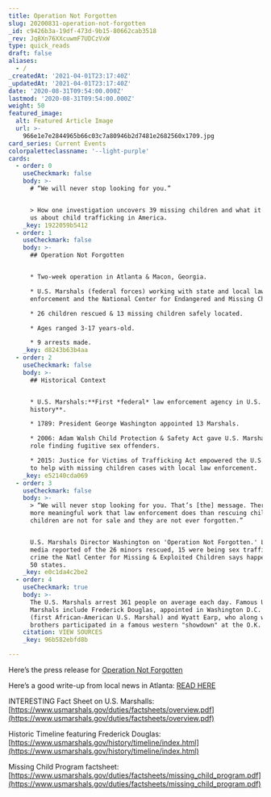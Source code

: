 ```yaml
---
title: Operation Not Forgotten
slug: 20200831-operation-not-forgotten
_id: c9426b3a-19df-473d-9b15-80662cab3518
_rev: Jq8Xn76XXcuwmF7UDCzVxW
type: quick_reads
draft: false
aliases:
  - /
_createdAt: '2021-04-01T23:17:40Z'
_updatedAt: '2021-04-01T23:17:40Z'
date: '2020-08-31T09:54:00.000Z'
lastmod: '2020-08-31T09:54:00.000Z'
weight: 50
featured_image:
  alt: Featured Article Image
  url: >-
    966e1e7e2844965b66c03c7a80946b2d7481e2682560x1709.jpg
card_series: Current Events
colorpaletteclassname: '--light-purple'
cards:
  - order: 0
    useCheckmark: false
    body: >-
      # “We will never stop looking for you.”


      > How one investigation uncovers 39 missing children and what it teaches
      us about child trafficking in America.
    _key: 1922059b5412
  - order: 1
    useCheckmark: false
    body: >-
      ## Operation Not Forgotten


      * Two-week operation in Atlanta & Macon, Georgia.

      * U.S. Marshals (federal forces) working with state and local law
      enforcement and the National Center for Endangered and Missing Children.

      * 26 children rescued & 13 missing children safely located.

      * Ages ranged 3-17 years-old.

      * 9 arrests made.
    _key: d8243b63b4aa
  - order: 2
    useCheckmark: false
    body: >-
      ## Historical Context


      * U.S. Marshals:**First *federal* law enforcement agency in U.S.
      history**.

      * 1789: President George Washington appointed 13 Marshals.

      * 2006: Adam Walsh Child Protection & Safety Act gave U.S. Marshals a new
      role finding fugitive sex offenders.

      * 2015: Justice for Victims of Trafficking Act empowered the U.S. Marshals
      to help with missing children cases with local law enforcement.
    _key: e52140cda069
  - order: 3
    useCheckmark: false
    body: >-
      > “We will never stop looking for you. That’s [the] message. There is no
      more meaningful work that law enforcement does than rescuing children. Our
      children are not for sale and they are not ever forgotten.”


      U.S. Marshals Director Washington on 'Operation Not Forgotten.' Local
      media reported of the 26 minors rescued, 15 were being sex trafficked, a
      crime the Natl Center for Missing & Exploited Children says happens in all
      50 states.
    _key: e0c1da4c2be2
  - order: 4
    useCheckmark: true
    body: >-
      The U.S. Marshals arrest 361 people on average each day. Famous U.S.
      Marshals include Frederick Douglas, appointed in Washington D.C. in 1877
      (first African-American U.S. Marshal) and Wyatt Earp, who along with his
      brothers participated in a famous western "showdown" at the O.K. Corral.
    citation: VIEW SOURCES
    _key: 96b582ebfd8b

---
```

Here’s the press release for [Operation Not Forgotten](https://www.usmarshals.gov/news/chron/2020/082720.htm)

Here’s a good write-up from local news in Atlanta: [READ HERE](https://www.fox5atlanta.com/news/u-s-marshals-recover-39-missing-children-in-georgia-operation)

INTERESTING Fact Sheet on U.S. Marshalls: [https://www.usmarshals.gov/duties/factsheets/overview.pdf](https://www.usmarshals.gov/duties/factsheets/overview.pdf)

Historic Timeline featuring Frederick Douglas: [https://www.usmarshals.gov/history/timeline/index.html](https://www.usmarshals.gov/history/timeline/index.html)

Missing Child Program factsheet: [https://www.usmarshals.gov/duties/factsheets/missing_child_program.pdf](https://www.usmarshals.gov/duties/factsheets/missing_child_program.pdf)
